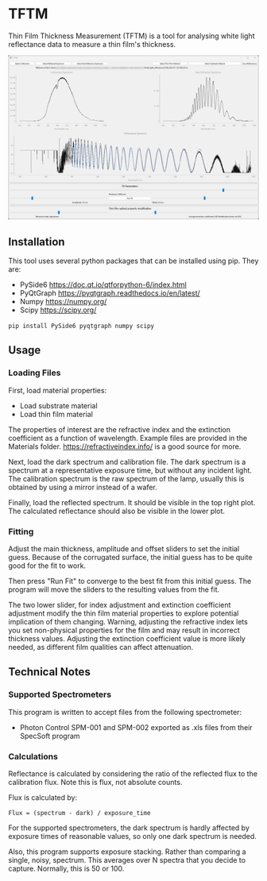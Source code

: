 # TFTM
Thin Film Thickness Measurement (TFTM) is a tool for analysing white light reflectance data to measure a thin film's thickness.

![](Docs/tftm_clean.png)

## Installation
This tool uses several python packages that can be installed using pip. They are:
 - PySide6 https://doc.qt.io/qtforpython-6/index.html
 - PyQtGraph https://pyqtgraph.readthedocs.io/en/latest/
 - Numpy https://numpy.org/
 - Scipy https://scipy.org/

`pip install PySide6 pyqtgraph numpy scipy`

## Usage

### Loading Files

First, load material properties:
 - Load substrate material
 - Load thin film material

The properties of interest are the refractive index and the extinction coefficient as a function of wavelength. Example files are provided in the Materials folder. https://refractiveindex.info/ is a good source for more.

Next, load the dark spectrum and calibration file. The dark spectrum is a spectrum at a representative exposure time, but without any incident light. The calibration spectrum is the raw spectrum of the lamp, usually this is obtained by using a mirror instead of a wafer.

Finally, load the reflected spectrum. It should be visible in the top right plot. The calculated reflectance should also be visible in the lower plot.

### Fitting

Adjust the main thickness, amplitude and offset sliders to set the initial guess. Because of the corrugated surface, the initial guess has to be quite good for the fit to work.

Then press "Run Fit" to converge to the best fit from this initial guess. The program will move the sliders to the resulting values from the fit.

The two lower slider, for index adjustment and extinction coefficient adjustment modify the thin film material properties to explore potential implication of them changing. Warning, adjusting the refractive index lets you set non-physical properties for the film and may result in incorrect thickness values. Adjusting the extinction coefficient value is more likely needed, as different film qualities can affect attenuation.

## Technical Notes

### Supported Spectrometers

This program is written to accept files from the following spectrometer:
 - Photon Control SPM-001 and SPM-002 exported as .xls files from their SpecSoft program

### Calculations

Reflectance is calculated by considering the ratio of the reflected flux to the calibration flux. Note this is flux, not absolute counts.

Flux is calculated by:

```
Flux = (spectrum - dark) / exposure_time
```

For the supported spectrometers, the dark spectrum is hardly affected by exposure times of reasonable values, so only one dark spectrum is needed.

Also, this program supports exposure stacking. Rather than comparing a single, noisy, spectrum. This averages over N spectra that you decide to capture. Normally, this is 50 or 100.
